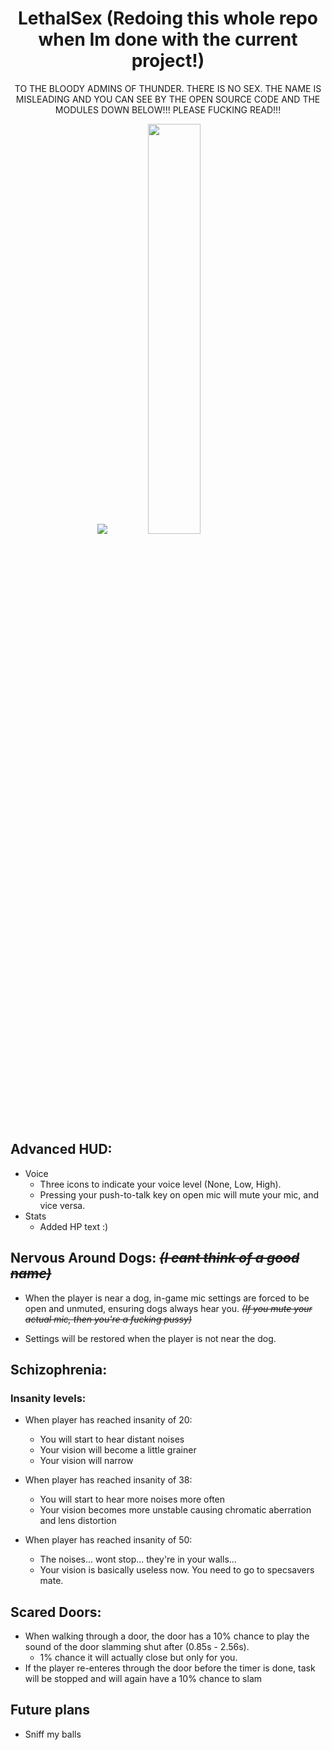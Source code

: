 <div align="center">
    
# LethalSex (Redoing this whole repo when Im done with the current project!)
    
<bold>TO THE BLOODY ADMINS OF THUNDER. THERE IS NO SEX. THE NAME IS MISLEADING AND YOU CAN SEE BY THE OPEN SOURCE CODE AND THE MODULES DOWN BELOW!!! PLEASE FUCKING READ!!!</bold>

<img src="https://github.com/IgnoredSoul/LethalSex/assets/61690983/f5beeeb1-cd97-40b9-a2be-c36ed468c2ee"/>
<img src="https://github.com/IgnoredSoul/LethalSex/assets/61690983/a3ca1827-391e-4cf3-a7f7-a49a5fc3a2ab" width=41%/>
</div>
    
## Advanced HUD:
- Voice
    - Three icons to indicate your voice level (None, Low, High).
    - Pressing your push-to-talk key on open mic will mute your mic, and vice versa.
- Stats
    - Added HP text :)

## Nervous Around Dogs: ~~*(I cant think of a good name)*~~
- When the player is near a dog, in-game mic settings are forced to be open and unmuted, ensuring dogs always hear you. ~~*(If you mute your actual mic, then you're a fucking pussy)*~~

- Settings will be restored when the player is not near the dog.

## Schizophrenia:
### Insanity levels:
- When player has reached insanity of 20:
    - You will start to hear distant noises
    - Your vision will become a little grainer
    - Your vision will narrow

- When player has reached insanity of 38:
    - You will start to hear more noises more often
    - Your vision becomes more unstable causing chromatic aberration and lens distortion

- When player has reached insanity of 50:
    - The noises... wont stop... they're in your walls...
    - Your vision is basically useless now. You need to go to specsavers mate.

## Scared Doors:
- When walking through a door, the door has a 10% chance to play the sound of the door slamming shut after (0.85s - 2.56s).
    - 1% chance it will actually close but only for you.
- If the player re-enteres through the door before the timer is done, task will be stopped and will again have a 10% chance to slam

## Future plans
- Sniff my balls
